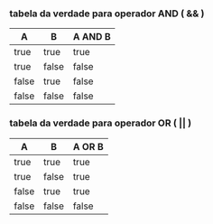 ### tabela da verdade para operador AND ( && )

| A     | B     | A AND B |
|-------|-------|---------|
| true  | true  | true    |
| true  | false | false   |
| false | true  | false   |
| false | false | false   |


### tabela da verdade para operador OR ( || )

| A     | B     | A OR B |
|-------|-------|--------|
| true  | true  | true   |
| true  | false | true   |
| false | true  | true   |
| false | false | false  |
